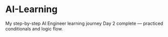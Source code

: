 # AI-Learning
My step-by-step AI Engineer learning journey
Day 2 complete — practiced conditionals and logic flow.
